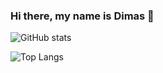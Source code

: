 ### Hi there, my name is Dimas 👋

<!--
**DimasNuryadin/DimasNuryadin** is a ✨ _special_ ✨ repository because its `README.md` (this file) appears on your GitHub profile.

Here are some ideas to get you started:

- 🔭 I’m currently working on ...
- 🌱 I’m currently learning ...
- 👯 I’m looking to collaborate on ...
- 🤔 I’m looking for help with ...
- 💬 Ask me about ...
- 📫 How to reach me: ...
- 😄 Pronouns: ...
- ⚡ Fun fact: ...
-->


![GitHub stats](https://github-readme-stats.vercel.app/api?username=DimasNuryadin&show_icons=true&theme=gotham)


![Top Langs](https://github-readme-stats.vercel.app/api/top-langs/?username=DimasNuryadin&theme=gotham)
